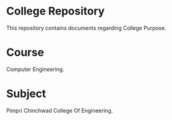# College Repository
This repository contains documents regarding College Purpose.

# Course 
Computer Engineering.

# Subject
Pimpri Chinchwad College Of Engineering.
